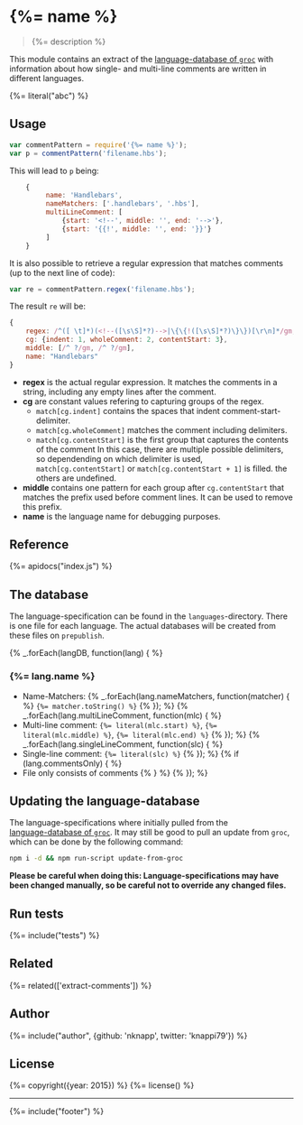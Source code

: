 # {%= name %}

> {%= description %}

This module contains an extract of the [language-database of `groc`](http://nevir.github.io/groc/languages.html)
with information about how single- and multi-line comments are written in different languages.

{%= literal("abc") %}

## Usage

```js
var commentPattern = require('{%= name %}');
var p = commentPattern('filename.hbs');
```
This will lead to `p` being: 
```js
    {
         name: 'Handlebars',
         nameMatchers: ['.handlebars', '.hbs'],
         multiLineComment: [
             {start: '<!--', middle: '', end: '-->'},
             {start: '{{!', middle: '', end: '}}'}
         ]
    }
```
It is also possible to retrieve a regular expression that matches comments
(up to the next line of code):
```js
var re = commentPattern.regex('filename.hbs');
```
The result `re` will be:
```js
{
    regex: /^([ \t]*)(<!--([\s\S]*?)-->|\{\{!([\s\S]*?)\}\})[\r\n]*/gm,
    cg: {indent: 1, wholeComment: 2, contentStart: 3},
    middle: [/^ ?/gm, /^ ?/gm],
    name: "Handlebars"
}
```
* **regex** is the actual regular expression. It matches the comments in a string,
  including any empty lines after the comment.
* **cg** are constant values refering to capturing groups of the regex.
  * `match[cg.indent]` contains the spaces that indent comment-start-delimiter.
  * `match[cg.wholeComment]` matches the comment including delimiters.
  * `match[cg.contentStart]` is the first group that captures the contents of the comment
    In this case, there are multiple possible delimiters, so dependending on which 
    delimiter is used, `match[cg.contentStart]` or `match[cg.contentStart + 1]` is
    filled. the others are undefined.
* **middle** contains one pattern for each group after `cg.contentStart` that matches
  the prefix used before comment lines. It can be used to remove this prefix.
* **name** is the language name for debugging purposes.  
## Reference

{%= apidocs("index.js") %}

## The database

The language-specification can be found in the 
`languages`-directory. There is one file
for each language. The actual databases will be
created from these files on `prepublish`.


{% _.forEach(langDB, function(lang) { %}
### {%= lang.name %}

* Name-Matchers: {% _.forEach(lang.nameMatchers, function(matcher) { %} `{%= matcher.toString() %}` {% }); %}
{% _.forEach(lang.multiLineComment, function(mlc) { %}
* Multi-line comment: `{%= literal(mlc.start) %}`, `{%= literal(mlc.middle) %}`, `{%= literal(mlc.end) %}`
{% }); %}
{% _.forEach(lang.singleLineComment, function(slc) { %}
* Single-line comment: `{%= literal(slc) %}`
{% }); %}
{% if (lang.commentsOnly) { %}
* File only consists of comments
{% } %}
{% }); %}

## Updating the language-database

The language-specifications where initially pulled from the  
[language-database of `groc`](http://nevir.github.io/groc/languages.html).
It may still be good to pull an update
from `groc`, which can be done by the following command:

```bash
npm i -d && npm run-script update-from-groc
```

**Please be careful when doing this: Language-specifications may have been changed manually,
so be careful not to override any changed files.**


## Run tests

{%= include("tests") %}

## Related
{%= related(['extract-comments']) %}

## Author
{%= include("author", {github: 'nknapp', twitter: 'knappi79'}) %}

## License
{%= copyright({year: 2015}) %}
{%= license() %}

***

{%= include("footer") %}

